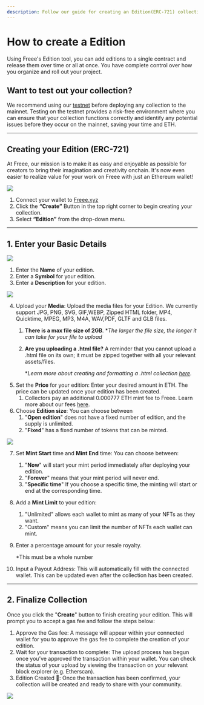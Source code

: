 ```yaml
---
description: Follow our guide for creating an Edition(ERC-721) collection on Freee.
---
```


# How to create a Edition

Using Freee's Edition tool, you can add editions to a single contract and release them over time or all at once. You have complete control over how you organize and roll out your project.

## Want to test out your collection?

We recommend using our [testnet](how-to-create-a-edition.md) before deploying any collection to the mainnet. Testing on the testnet provides a risk-free environment where you can ensure that your collection functions correctly and identify any potential issues before they occur on the mainnet, saving your time and ETH.

***

## Creating your Edition (ERC-721)

At Freee, our mission is to make it as easy and enjoyable as possible for creators to bring their imagination and creativity onchain. It's now even easier to realize value for your work on Freee with just an Ethereum wallet!

![](../../imgs/singl-edition\_1.gif)

1. Connect your wallet to [Freee.xyz](https://mvp.freee.xyz/)
2. Click the **“Create”** Button in the top right corner to begin creating your collection.
3. Select **“Edition”** from the drop-down menu.

***

## 1. Enter your Basic Details

![](../../imgs/single-edition\_2.png)

1. Enter the **Name** of your edition.
2. Enter a **Symbol** for your edition.
3. Enter a **Description** for your edition.

![](../../imgs/single-edition\_3.png)

4. Upload your **Media**: Upload the media files for your Edition. We currently support JPG, PNG, SVG, GIF,WEBP, Zipped HTML folder, MP4, Quicktime, MPEG, MP3, M4A, WAV,PDF, GLTF and GLB files.
   1. **There is a max file size of 2GB**. \*_The larger the file size, the longer it can take for your file to upload_
   2.  **Are you uploading a .html file?** A reminder that you cannot upload a .html file on its own; it must be zipped together with all your relevant assets/files.

       \*_Learn more about creating and formatting a .html collection_ [_here_](how-to-create-a-edition.md)_._
5. Set the **Price** for your edition: Enter your desired amount in ETH. The price can be updated once your edition has been created.
   1. Collectors pay an additional 0.000777 ETH mint fee to Freee. Learn more about our fees [here](how-to-create-a-edition.md).
6. Choose **Edition size**: You can choose between
   1. "**Open edition**" does not have a fixed number of edition, and the supply is unlimited.
   2. "**Fixed**" has a fixed number of tokens that can be minted.

![](../../imgs/single-edition\_4.png)

7. Set **Mint Start** time and **Mint End** time: You can choose between:
   1. "**Now**" will start your mint period immediately after deploying your edition.
   2. "**Forever**" means that your mint period will never end.
   3. "**Specific time**" If you choose a specific time, the minting will start or end at the corresponding time.
8. Add a **Mint Limit** to your edition:
   1. "Unlimited" allows each wallet to mint as many of your NFTs as they want.
   2. "Custom" means you can limit the number of NFTs each wallet can mint.
9.  Enter a percentage amount for your resale royalty.

    \*This must be a whole number
10. Input a Payout Address: This will automatically fill with the connected wallet. This can be updated even after the collection has been created.

***

## 2. Finalize Collection

Once you click the "**Create**" button to finish creating your edition. This will prompt you to accept a gas fee and follow the steps below:

1. Approve the Gas fee: A message will appear within your connected wallet for you to approve the gas fee to complete the creation of your edition.
2. Wait for your transaction to complete: The upload process has begun once you’ve approved the transaction within your wallet. You can check the status of your upload by viewing the transaction on your relevant block explorer (e.g. Etherscan).
3. Edition Created 🎉: Once the transaction has been confirmed, your collection will be created and ready to share with your community.

![](../../imgs/single-edition\_5.jpg)
